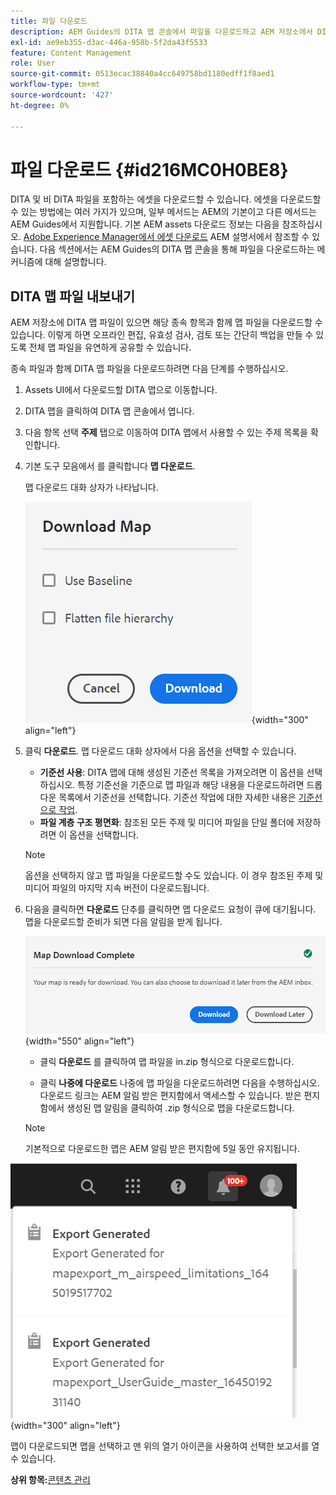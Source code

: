 ```yaml
---
title: 파일 다운로드
description: AEM Guides의 DITA 맵 콘솔에서 파일을 다운로드하고 AEM 저장소에서 DITA 맵 파일을 내보내는 방법에 대해 알아봅니다.
exl-id: ae9eb355-d3ac-446a-958b-5f2da43f5533
feature: Content Management
role: User
source-git-commit: 0513ecac38840a4cc649758bd1180edff1f8aed1
workflow-type: tm+mt
source-wordcount: '427'
ht-degree: 0%

---
```


# 파일 다운로드 {#id216MC0H0BE8}

DITA 및 비 DITA 파일을 포함하는 에셋을 다운로드할 수 있습니다. 에셋을 다운로드할 수 있는 방법에는 여러 가지가 있으며, 일부 메서드는 AEM의 기본이고 다른 메서드는 AEM Guides에서 지원합니다. 기본 AEM assets 다운로드 정보는 다음을 참조하십시오. [Adobe Experience Manager에서 에셋 다운로드](https://experienceleague.adobe.com/docs/experience-manager-cloud-service/assets/manage/download-assets-from-aem.html) AEM 설명서에서 참조할 수 있습니다. 다음 섹션에서는 AEM Guides의 DITA 맵 콘솔을 통해 파일을 다운로드하는 메커니즘에 대해 설명합니다.

## DITA 맵 파일 내보내기

AEM 저장소에 DITA 맵 파일이 있으면 해당 종속 항목과 함께 맵 파일을 다운로드할 수 있습니다. 이렇게 하면 오프라인 편집, 유효성 검사, 검토 또는 간단히 백업을 만들 수 있도록 전체 맵 파일을 유연하게 공유할 수 있습니다.

종속 파일과 함께 DITA 맵 파일을 다운로드하려면 다음 단계를 수행하십시오.

1. Assets UI에서 다운로드할 DITA 맵으로 이동합니다.

1. DITA 맵을 클릭하여 DITA 맵 콘솔에서 엽니다.

1. 다음 항목 선택 **주제** 탭으로 이동하여 DITA 맵에서 사용할 수 있는 주제 목록을 확인합니다.

1. 기본 도구 모음에서 를 클릭합니다 **맵 다운로드**.

   맵 다운로드 대화 상자가 나타납니다.

   ![](images/download-map.png){width="300" align="left"}

1. 클릭 **다운로드**. 맵 다운로드 대화 상자에서 다음 옵션을 선택할 수 있습니다.

   - **기준선 사용**: DITA 맵에 대해 생성된 기준선 목록을 가져오려면 이 옵션을 선택하십시오. 특정 기준선을 기준으로 맵 파일과 해당 내용을 다운로드하려면 드롭다운 목록에서 기준선을 선택합니다. 기준선 작업에 대한 자세한 내용은 [기준선으로 작업](generate-output-use-baseline-for-publishing.md#).
   - **파일 계층 구조 평면화**: 참조된 모든 주제 및 미디어 파일을 단일 폴더에 저장하려면 이 옵션을 선택합니다.
   >[!NOTE]
   >
   > 옵션을 선택하지 않고 맵 파일을 다운로드할 수도 있습니다. 이 경우 참조된 주제 및 미디어 파일의 마지막 지속 버전이 다운로드됩니다.

1. 다음을 클릭하면 **다운로드** 단추를 클릭하면 맵 다운로드 요청이 큐에 대기됩니다. 맵을 다운로드할 준비가 되면 다음 알림을 받게 됩니다.

   ![](images/download-map-prompt.png){width="550" align="left"}

   - 클릭 **다운로드** 를 클릭하여 맵 파일을 in.zip 형식으로 다운로드합니다.

   - 클릭 **나중에 다운로드** 나중에 맵 파일을 다운로드하려면 다음을 수행하십시오. 다운로드 링크는 AEM 알림 받은 편지함에서 액세스할 수 있습니다. 받은 편지함에서 생성된 맵 알림을 클릭하여 .zip 형식으로 맵을 다운로드합니다.

   >[!NOTE]
   >
   > 기본적으로 다운로드한 맵은 AEM 알림 받은 편지함에 5일 동안 유지됩니다.

![](images/download-map-inbox.png){width="300" align="left"}

맵이 다운로드되면 맵을 선택하고 맨 위의 열기 아이콘을 사용하여 선택한 보고서를 열 수 있습니다.

**상위 항목:**[&#x200B;콘텐츠 관리](authoring.md)

